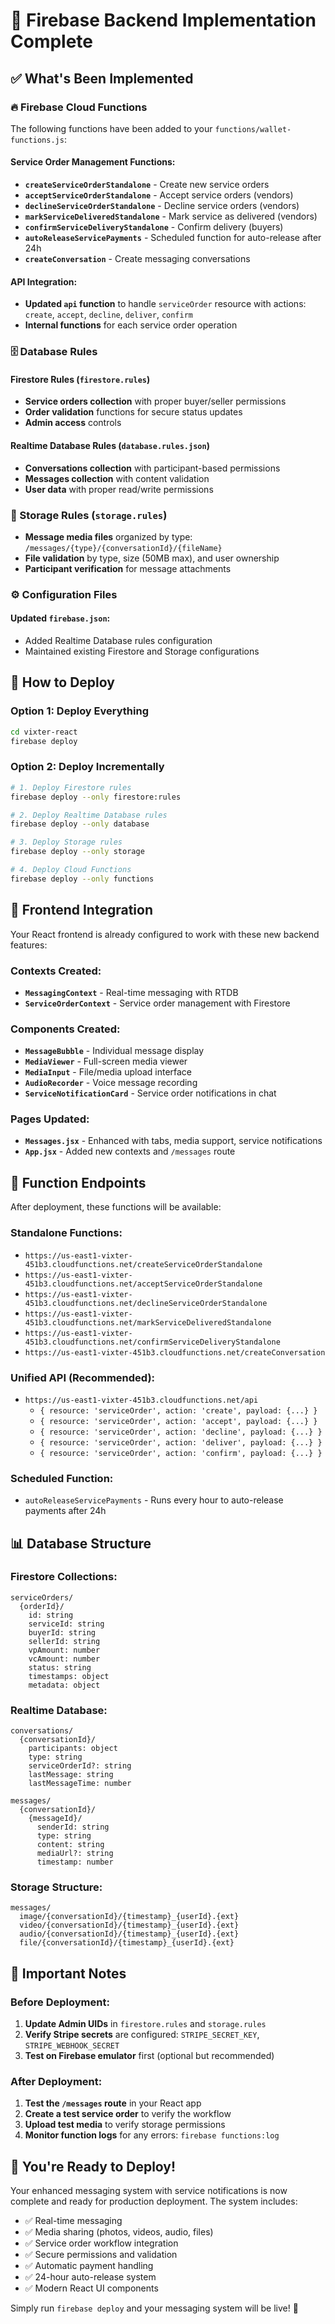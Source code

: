 # 🚀 Firebase Backend Implementation Complete

## ✅ What's Been Implemented

### 🔥 Firebase Cloud Functions
The following functions have been added to your `functions/wallet-functions.js`:

#### Service Order Management Functions:
- **`createServiceOrderStandalone`** - Create new service orders
- **`acceptServiceOrderStandalone`** - Accept service orders (vendors)
- **`declineServiceOrderStandalone`** - Decline service orders (vendors)
- **`markServiceDeliveredStandalone`** - Mark service as delivered (vendors)
- **`confirmServiceDeliveryStandalone`** - Confirm delivery (buyers)
- **`autoReleaseServicePayments`** - Scheduled function for auto-release after 24h
- **`createConversation`** - Create messaging conversations

#### API Integration:
- **Updated `api` function** to handle `serviceOrder` resource with actions: `create`, `accept`, `decline`, `deliver`, `confirm`
- **Internal functions** for each service order operation

### 🗄️ Database Rules

#### Firestore Rules (`firestore.rules`)
- **Service orders collection** with proper buyer/seller permissions
- **Order validation** functions for secure status updates
- **Admin access** controls

#### Realtime Database Rules (`database.rules.json`)
- **Conversations collection** with participant-based permissions
- **Messages collection** with content validation
- **User data** with proper read/write permissions

### 💾 Storage Rules (`storage.rules`)
- **Message media files** organized by type: `/messages/{type}/{conversationId}/{fileName}`
- **File validation** by type, size (50MB max), and user ownership
- **Participant verification** for message attachments

### ⚙️ Configuration Files

#### Updated `firebase.json`:
- Added Realtime Database rules configuration
- Maintained existing Firestore and Storage configurations

## 🎯 How to Deploy

### Option 1: Deploy Everything
```bash
cd vixter-react
firebase deploy
```

### Option 2: Deploy Incrementally
```bash
# 1. Deploy Firestore rules
firebase deploy --only firestore:rules

# 2. Deploy Realtime Database rules  
firebase deploy --only database

# 3. Deploy Storage rules
firebase deploy --only storage

# 4. Deploy Cloud Functions
firebase deploy --only functions
```

## 🔗 Frontend Integration

Your React frontend is already configured to work with these new backend features:

### Contexts Created:
- **`MessagingContext`** - Real-time messaging with RTDB
- **`ServiceOrderContext`** - Service order management with Firestore

### Components Created:
- **`MessageBubble`** - Individual message display
- **`MediaViewer`** - Full-screen media viewer
- **`MediaInput`** - File/media upload interface
- **`AudioRecorder`** - Voice message recording
- **`ServiceNotificationCard`** - Service order notifications in chat

### Pages Updated:
- **`Messages.jsx`** - Enhanced with tabs, media support, service notifications
- **`App.jsx`** - Added new contexts and `/messages` route

## 🔧 Function Endpoints

After deployment, these functions will be available:

### Standalone Functions:
- `https://us-east1-vixter-451b3.cloudfunctions.net/createServiceOrderStandalone`
- `https://us-east1-vixter-451b3.cloudfunctions.net/acceptServiceOrderStandalone`
- `https://us-east1-vixter-451b3.cloudfunctions.net/declineServiceOrderStandalone`
- `https://us-east1-vixter-451b3.cloudfunctions.net/markServiceDeliveredStandalone`
- `https://us-east1-vixter-451b3.cloudfunctions.net/confirmServiceDeliveryStandalone`
- `https://us-east1-vixter-451b3.cloudfunctions.net/createConversation`

### Unified API (Recommended):
- `https://us-east1-vixter-451b3.cloudfunctions.net/api`
  - `{ resource: 'serviceOrder', action: 'create', payload: {...} }`
  - `{ resource: 'serviceOrder', action: 'accept', payload: {...} }`
  - `{ resource: 'serviceOrder', action: 'decline', payload: {...} }`
  - `{ resource: 'serviceOrder', action: 'deliver', payload: {...} }`
  - `{ resource: 'serviceOrder', action: 'confirm', payload: {...} }`

### Scheduled Function:
- `autoReleaseServicePayments` - Runs every hour to auto-release payments after 24h

## 📊 Database Structure

### Firestore Collections:
```
serviceOrders/
  {orderId}/
    id: string
    serviceId: string
    buyerId: string
    sellerId: string
    vpAmount: number
    vcAmount: number
    status: string
    timestamps: object
    metadata: object
```

### Realtime Database:
```
conversations/
  {conversationId}/
    participants: object
    type: string
    serviceOrderId?: string
    lastMessage: string
    lastMessageTime: number

messages/
  {conversationId}/
    {messageId}/
      senderId: string
      type: string
      content: string
      mediaUrl?: string
      timestamp: number
```

### Storage Structure:
```
messages/
  image/{conversationId}/{timestamp}_{userId}.{ext}
  video/{conversationId}/{timestamp}_{userId}.{ext}
  audio/{conversationId}/{timestamp}_{userId}.{ext}
  file/{conversationId}/{timestamp}_{userId}.{ext}
```

## 🚨 Important Notes

### Before Deployment:
1. **Update Admin UIDs** in `firestore.rules` and `storage.rules`
2. **Verify Stripe secrets** are configured: `STRIPE_SECRET_KEY`, `STRIPE_WEBHOOK_SECRET`
3. **Test on Firebase emulator** first (optional but recommended)

### After Deployment:
1. **Test the `/messages` route** in your React app
2. **Create a test service order** to verify the workflow
3. **Upload test media** to verify storage permissions
4. **Monitor function logs** for any errors: `firebase functions:log`

## 🎉 You're Ready to Deploy!

Your enhanced messaging system with service notifications is now complete and ready for production deployment. The system includes:

- ✅ Real-time messaging
- ✅ Media sharing (photos, videos, audio, files)
- ✅ Service order workflow integration
- ✅ Secure permissions and validation
- ✅ Automatic payment handling
- ✅ 24-hour auto-release system
- ✅ Modern React UI components

Simply run `firebase deploy` and your messaging system will be live! 🚀
